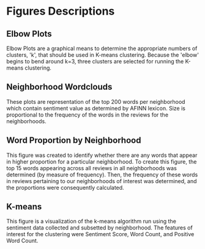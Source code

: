 # Figures Descriptions
## Elbow Plots
Elbow Plots are a graphical means to determine the appropriate numbers of clusters, 'k', that should be used in K-means clustering. Because the 'elbow' begins to bend around k=3, three clusters are selected for running the K-means clustering.

## Neighborhood Wordclouds
These plots are representation of the top 200 words per neighborhood which contain sentiment value as determined by AFINN lexicon. Size is proportional to the frequency of the words in the reviews for the neighborhoods. 

## Word Proportion by Neighborhood
This figure was created to identify whether there are any words that appear in higher proportion for a particular neighborhood. To create this figure, the top 15 words appearing across all reviews in all neighborhoods was determined (by measure of frequency). Then, the frequency of these words in reviews pertaining to our neighborhoods of interest was determined, and the proportions were consequently calculated. 

## K-means
This figure is a visualization of the k-means algorithm run using the sentiment data collected and subsetted by neighborhood. The features of interest for the clustering were Sentiment Score, Word Count, and Positive Word Count. 
